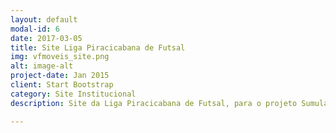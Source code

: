 ```yaml
---
layout: default
modal-id: 6
date: 2017-03-05
title: Site Liga Piracicabana de Futsal
img: vfmoveis_site.png
alt: image-alt
project-date: Jan 2015
client: Start Bootstrap
category: Site Institucional
description: Site da Liga Piracicabana de Futsal, para o projeto Sumula Online 2.0, referente a matéria de estágio supervisionado do curso de Sistemas de Informação da UNIMEP(UNIVERSIDADE METODISTA DE PIRACICABA). Feito com CMS Wordpress e Tema Avada Premium.

---
```

